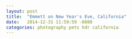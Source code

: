 ```yaml
---
layout: post
title:  "Emmett on New Year's Eve, California"
date:   2014-12-31 11:59:59 -0800
categories: photography pets hdr california
---
```


<div data-author="inertia" data-permlink="emmett-on-new-year-s-eve-california-img-3762-hdr" />
